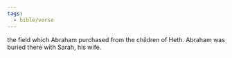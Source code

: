 ```yaml
---
tags:
  - bible/verse
---
```

the field which Abraham purchased from the children of Heth. Abraham was buried there with Sarah, his wife.